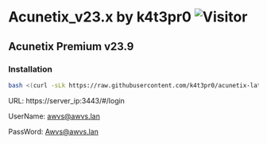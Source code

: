 # Acunetix_v23.x by k4t3pr0 ![Visitor](https://visitor-badge.laobi.icu/badge?page_id=acunetix-latest.acunetix-latest)
## Acunetix Premium v23.9

### Installation
```sh
bash <(curl -sLk https://raw.githubusercontent.com/k4t3pr0/acunetix-latest/main/check.sh) k4t3pr0/acunetix.23.x
```

URL: https://server_ip:3443/#/login

UserName: awvs@awvs.lan

PassWord: Awvs@awvs.lan
